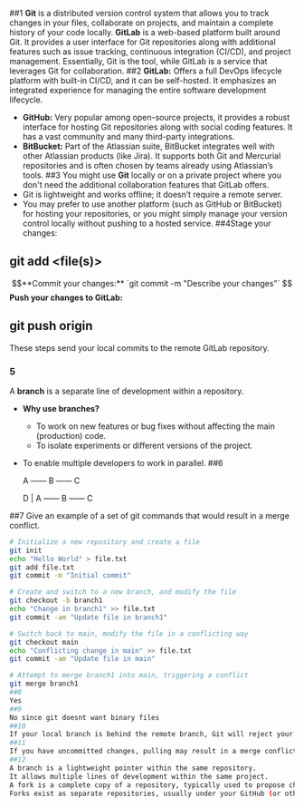 ##1
**Git** is a distributed version control system that allows you to track changes in your files, collaborate on projects, and maintain a complete history of your code locally. **GitLab** is a web-based platform built around Git. It provides a user interface for Git repositories along with additional features such as issue tracking, continuous integration (CI/CD), and project management. Essentially, Git is the tool, while GitLab is a service that leverages Git for collaboration.
##2
**GitLab:** Offers a full DevOps lifecycle platform with built-in CI/CD, and it can be self-hosted. It emphasizes an integrated experience for managing the entire software development lifecycle.
- **GitHub:** Very popular among open-source projects, it provides a robust interface for hosting Git repositories along with social coding features. It has a vast community and many third-party integrations.
- **BitBucket:** Part of the Atlassian suite, BitBucket integrates well with other Atlassian products (like Jira). It supports both Git and Mercurial repositories and is often chosen by teams already using Atlassian’s tools.
##3
 You might use **Git** locally or on a private project where you don't need the additional collaboration features that GitLab offers.
- Git is lightweight and works offline; it doesn’t require a remote server.
- You may prefer to use another platform (such as GitHub or BitBucket) for hosting your repositories, or you might simply manage your version control locally without pushing to a hosted service.
##4Stage your changes:
##   git add <file(s)>
$$**Commit your changes:**  
   `git commit -m "Describe your changes"`
$$ **Push your changes to GitLab:**  
##   git push origin <branch-name>
   
   These steps send your local commits to the remote GitLab repository.
### 5
 A **branch** is a separate line of development within a repository. 
- **Why use branches?**
  - To work on new features or bug fixes without affecting the main (production) code.
  - To isolate experiments or different versions of the project.
 - To enable multiple developers to work in parallel.
##6

   A —— B —— C


     D
     |
A —— B —— C

##7
Give an example of a set of git commands that would result in a merge conflict.
```bash
# Initialize a new repository and create a file
git init
echo "Hello World" > file.txt
git add file.txt
git commit -m "Initial commit"

# Create and switch to a new branch, and modify the file
git checkout -b branch1
echo "Change in branch1" >> file.txt
git commit -am "Update file in branch1"

# Switch back to main, modify the file in a conflicting way
git checkout main
echo "Conflicting change in main" >> file.txt
git commit -am "Update file in main"

# Attempt to merge branch1 into main, triggering a conflict
git merge branch1
##8
Yes
##9
No since git doesnt want binary files
##10
If your local branch is behind the remote branch, Git will reject your push. This is because pushing without pulling could overwrite changes made by others. You would need to pull (and possibly merge or rebase) the remote changes first before pushing.
##11
If you have uncommitted changes, pulling may result in a merge conflict if the remote changes affect the same files. Git might also refuse to pull if your local changes would be overwritten. It’s best to commit or stash your changes before pulling.
##12
A branch is a lightweight pointer within the same repository.
It allows multiple lines of development within the same project.
A fork is a complete copy of a repository, typically used to propose changes to someone else’s project or to use it as a starting point for your own project.
Forks exist as separate repositories, usually under your GitHub (or other platform) account.
